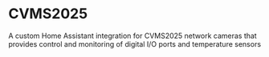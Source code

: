 # CVMS2025
A custom Home Assistant integration for CVMS2025 network cameras that provides control and monitoring of digital I/O ports and temperature sensors
